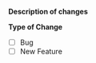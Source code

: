 **Description of changes**

<!-- Please add a brief description of the changes here. -->

**Type of Change**

- [ ] Bug
- [ ] New Feature
